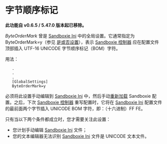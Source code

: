# 字节顺序标记

**此功能自 v0.6.5 / 5.47.0 版本起已移除。**

_ByteOrderMark_ 曾是 [Sandboxie Ini](SandboxieIni.md) 中的全局设置。它通常指定为 ByteOrderMark=y（参见 [是或否设置](YesOrNoSettings.md)），表示 [Sandboxie 控制器](SandboxieControl.md) 应在配置文件顶部插入 UTF-16 UNICODE 字节顺序标记（BOM）字符。

用法：

```
   .
   .
   .
   [GlobalSettings]
   ByteOrderMark=y
```

必须将此设置手动编辑到 [Sandboxie Ini](SandboxieIni.md) 中，然后手动[重新加载](ConfigureMenu.md#reload-configuration) Sandboxie 配置。之后，下次 [Sandboxie 控制器](SandboxieControl.md) 重写配置时，它将在 [Sandboxie Ini](SandboxieIni.md) 配置文件的最前面两个字节插入 UNICODE BOM 字符，即：（十六进制）FF FE。

只有当以下两个条件都成立时，您才需要关注此设置：

* 您计划手动编辑 [Sandboxie Ini](SandboxieIni.md) 文件；
* 您的文本编辑器无法识别 [Sandboxie Ini](SandboxieIni.md) 文件是 UNICODE 文本文件。 